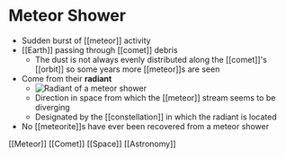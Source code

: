 # Meteor Shower

- Sudden burst of [[meteor]] activity
- [[Earth]] passing through [[comet]] debris
  - The dust is not always evenly distributed along the [[comet]]'s [[orbit]] so some years more [[meteor]]s are seen
- Come from their **radiant**
  - ![Radiant of a meteor shower](/assets/second-brain/2020-12-04-12-13-43.png)
  - Direction in space from which the [[meteor]] stream seems to be diverging
  - Designated by the [[constellation]] in which the radiant is located
- No [[meteorite]]s have ever been recovered from a meteor shower

[[Meteor]] [[Comet]] [[Space]] [[Astronomy]]

